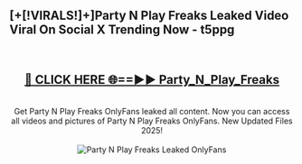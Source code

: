 <h2>[+[!VIRALS!]+]Party N Play Freaks Leaked Video Viral On Social X Trending Now - t5ppg</h2>
<br>
<div align="center">
<h2><a href="https://libra.edu.pl?Party_N_Play_Freaks" rel="nofollow">🔴 CLICK HERE 🌐==►► Party_N_Play_Freaks</a></h2>
<br>
Get Party N Play Freaks OnlyFans leaked all content. Now you can access all videos and pictures of Party N Play Freaks OnlyFans. New Updated Files 2025!
<br>
<br>
<a href="https://libra.edu.pl?Party_N_Play_Freaks" rel="nofollow" data-target="animated-image.originalLink"><img src="https://i.ibb.co.com/WyWwxjT/player-gif2.gif" alt="Party N Play Freaks Leaked OnlyFans" style="max-width: 100%; display: inline-block;" data-target="animated-image.originalImage"></a>
</div>
<br>